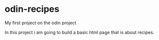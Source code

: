 # odin-recipes
My first project on the odin project

In this project i am going to build a basic html page that is about recipes.